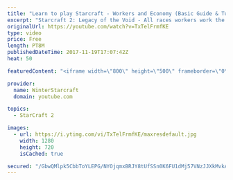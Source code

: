 ```yaml
---
title: "Learn to play Starcraft - Workers and Economy (Basic Guide & Tutorial)"
excerpt: "Starcraft 2: Legacy of the Void - All races workers work the same (mule notwithstanding!)  Wiki on mining: http://wiki.teamliquid.net/starcraft2/Mining_Minerals"
originalUrl: https://youtube.com/watch?v=TxTelFrmfKE
type: video
price: Free
length: PT8M
publishedDateTime: 2017-11-19T17:07:42Z
heat: 50

featuredContent: "<iframe width=\"800\" height=\"500\" frameborder=\"0\" src=\"https://www.youtube.com/embed/TxTelFrmfKE\" allow=\"accelerometer; autoplay; encrypted-media; gyroscope; picture-in-picture\" allowfullscreen></iframe>"

provider:
  name: WinterStarcraft
  domain: youtube.com

topics:
  - StarCraft 2

images:
  - url: https://i.ytimg.com/vi/TxTelFrmfKE/maxresdefault.jpg
    width: 1280
    height: 720
    isCached: true

secured: "/GbwQMlpk5CbbToYLEPG/NYOjqmxBRJY8tUfSSn0K6FU1dMj57VNzJJXkMvkAVr4Lc5ozrCdGrbxkH3zJk7CjDkPAG2wbOm6dbnfPI/IIGlG9uKtpmvx/skf1Ins1T+to1eXuGfunjROasibcmmR9NBgMTZwLn/6jo/GOiuIzgSwKHERBs8QfgTHC9wvyLDUSBfW3JmXQ1mqq75UePsADVcoQ0FCY94aeKv8NTIbQ4ikGAruPKSGPq47qThwuXqmw0D1UfqL71+YP9HcFv6+eOwgi84gldh1ICSkC4LMzt1iF8whj0Nhw9/HbZrno+nOqLAE0cNlx48C9MDyiicMcpxjafaeoQ0T6ctTXF1cF+J+m9K2ZPvg6TRgpPhRQbEnAqMycTnIBsL3An0FeXt2vELeqCMEsfbX4hVGAKoTeHI=;B5wXK0BhQ+nUFj7F2DWrow=="
---
```


